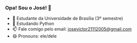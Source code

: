 ### Opa! Sou o José! 👋

- 🔭 Estudante da Universidade de Brasília (3º semestre)
- 🌱 Estudando Python
- 📫 Fale comigo pelo email: josevictor21112005@gmail.com
- 😄 Pronouns: ele/dele
